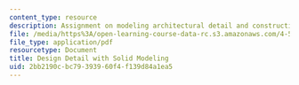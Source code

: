 ```yaml
---
content_type: resource
description: Assignment on modeling architectural detail and construction.
file: /media/https%3A/open-learning-course-data-rc.s3.amazonaws.com/4-500-introduction-to-design-computing-fall-2008/2bb2190cbc79393960f4f139d84a1ea5_assn3.pdf
file_type: application/pdf
resourcetype: Document
title: Design Detail with Solid Modeling
uid: 2bb2190c-bc79-3939-60f4-f139d84a1ea5
---
```

